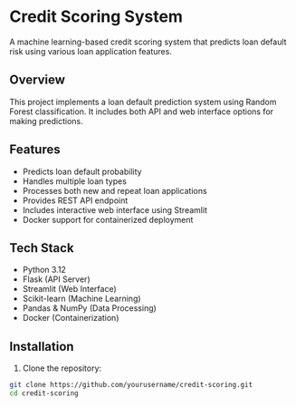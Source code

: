 # Credit Scoring System

A machine learning-based credit scoring system that predicts loan default risk using various loan application features.

## Overview

This project implements a loan default prediction system using Random Forest classification. It includes both API and web interface options for making predictions.

## Features

- Predicts loan default probability
- Handles multiple loan types
- Processes both new and repeat loan applications
- Provides REST API endpoint
- Includes interactive web interface using Streamlit
- Docker support for containerized deployment

## Tech Stack

- Python 3.12
- Flask (API Server)
- Streamlit (Web Interface) 
- Scikit-learn (Machine Learning)
- Pandas & NumPy (Data Processing)
- Docker (Containerization)

## Installation

1. Clone the repository:
```bash
git clone https://github.com/yourusername/credit-scoring.git
cd credit-scoring